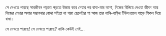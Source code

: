 সে দেখতে পারছে সারজীবন পড়তে পড়তে উজার করে দেয়ার পর বাবা-মার আশা, নিজের বিলিয়ে দেওয়া জীবন আর নিজের মেধার অপার সম্ভাবনার বোঝা সইতা না পারা ছেলেটার পা আজ তার নানি-বাড়ির টিউবওয়েল পাড়ে শিকল দিয়ে বাধা।

সে দেখতে পারছে!
সে দেখতে পারছে?
নাকি কেউই নেই...
